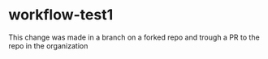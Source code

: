 # workflow-test1
This change was made in a branch on a forked repo and trough a PR to the repo in the organization
